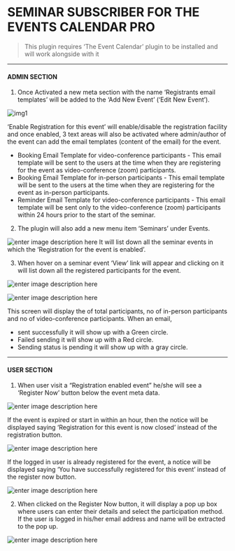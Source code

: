 

SEMINAR SUBSCRIBER FOR THE EVENTS CALENDAR PRO
============================================== 
> This plugin requires ‘The Event Calendar’ plugin to be installed and will work alongside with it
----------
#### ADMIN SECTION


1. Once Activated a new meta section with the name ‘Registrants email templates’ will be added to the ‘Add New Event’ (‘Edit New Event’).

![img1](https://lh3.googleusercontent.com/-vOjY6duM95o/WI_5Zda-GSI/AAAAAAAACnU/aGPLalwzDIkP3PFPrSp92l5cWJVbC-jjACLcB/s0/1.png "1.png")

‘Enable Registration for this event’ will enable/disable the registration facility and once enabled, 3 text areas will also be activated where admin/author of the event can add the email templates (content of the email) for the event.

 - Booking Email Template for video-conference participants - This email template will be sent to the users at the time when they are registering for the event as video-conference (zoom) participants.
 - Booking Email Template for in-person participants - This email template will be sent to the users at the time when they are registering for the event as in-person participants.
 -  Reminder Email Template for video-conference participants - This email template will be sent only to the video-conference (zoom) participants within 24 hours prior to the start of the seminar.

2)	The plugin will also add a new menu item ‘Seminars’ under Events.

![enter image description here](https://lh3.googleusercontent.com/Z-c2bFDOA1IzGesuLCdwzcAL91zcEr7CI3QWc6BBSNi3m6rAu1C_RHLYFW9ycMGtDqmka8GH=s0 "2")
It will list down all the seminar events in which the ‘Registration for the event is enabled’.

3)	When hover on a seminar event ‘View’ link will appear and clicking on it will list down all the registered participants for the event.

![enter image description here](https://lh3.googleusercontent.com/2lSox52rznR3sskzYxGg0yK6-7rVCtHYz9BDokZzBr3BrlduBlf5ZkkqOoIkTc6Oy7rSNvRp=s0 "3.png")

![enter image description here](https://lh3.googleusercontent.com/FuZRqO9Q_4Bw5K4-yrBTHR0f8iDk1xJYM5g5nM7KTsduYOc2MIf3VeH6oteGLPr_jeNFAqhf=s0 "4.png")
 
This screen will display the of total participants, no of in-person participants and no of video-conference participants.
When an email,
- sent successfully it will show up with a Green circle. 
- Failed sending it will show up with a Red circle. 
- Sending status is pending it will show up with a gray circle.  

---
#### USER SECTION

1)	When user visit a “Registration enabled event” he/she will see a ‘Register Now’ button below the event meta data.
 
![enter image description here](https://lh3.googleusercontent.com/D3uJTrkk5ZYOPyJHlZwS9Zs6eiK-FfSYpu6ZQQACr_Rl0NFwR2ps5VMmsxwq9PYt17N3OJHS=s0 "5.png")

If the event is expired or start in within an hour, then the notice will be displayed saying ‘Registration for this event is now closed’ instead of the registration button.

![enter image description here](https://lh3.googleusercontent.com/sE-GAO_HXSF8isfS2ikoPA6LalUIx3Xma-gzLl45A930JrHQ9lwYsCWzu0BpOLkuKu4zDaYv=s0 "6.png")

If the logged in user is already registered for the event, a notice will be displayed saying ‘You have successfully registered for this event’ instead of the register now button.

![enter image description here](https://lh3.googleusercontent.com/_8Euf4v-G-kzUhiBjlKwtAVjWqapBbfHD4vR1AprVrmje6XWQeMpZ0UmmXn-jMCr8uSFRB7r=s0 "7.png")

2)	When clicked on the Register Now button, it will display a pop up box where users can enter their details and select the participation method. If the user is logged in his/her email address and name will be extracted to the pop up.


![enter image description here](https://lh3.googleusercontent.com/xuI_dGRZHhbFT8UpDu1p_HIJlmV5WKalhn_YJjVe-h-R2EqgWU32G7drI3S4XXRFGutZQUdm=s0 "8.png")
 










